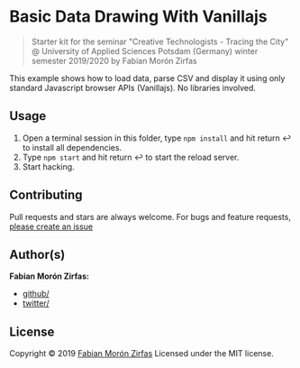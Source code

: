 # Basic Data Drawing With Vanillajs

> Starter kit for the seminar "Creative Technologists - Tracing the City" @ University of Applied Sciences Potsdam (Germany) winter semester 2019/2020 by Fabian Morón Zirfas

This example shows how to load data, parse CSV and display it using only standard Javascript browser APIs (Vanillajs). No libraries involved.

## Usage

1. Open a terminal session in this folder, type `npm install`  and hit return ↩ to install all dependencies.
2. Type `npm start` and hit return ↩ to start the reload server.
3. Start hacking.

## Contributing

Pull requests and stars are always welcome. For bugs and feature requests, [please create an issue](https://github.com/FH-Potsdam/ct-tracing-the-city/issues)

## Author(s)

**Fabian Morón Zirfas:**

- [github/](https://github.com/fabianmoronzirfas)
- [twitter/](http://twitter.com/fmoronzirfas)

## License

Copyright © 2019 [Fabian Morón Zirfas](https://fabianmoronzirfas.me)
Licensed under the MIT license.

[^1]: Please extend this list with some more artists. Also no women here?  
[^2]: Some of the examples are not written for P5.js but for Basil.js or Processing. Try to port them, ask for help.
